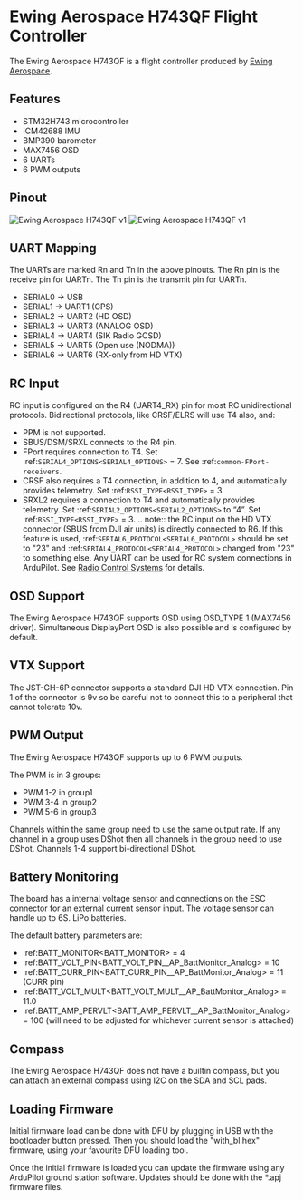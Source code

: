 # Ewing Aerospace H743QF Flight Controller

The Ewing Aerospace H743QF is a flight controller produced by [Ewing Aerospace](https://ewingaerospace.com/).

## Features

 - STM32H743 microcontroller
 - ICM42688 IMU
 - BMP390 barometer
 - MAX7456 OSD
 - 6 UARTs
 - 6 PWM outputs

## Pinout

![Ewing Aerospace H743QF v1](Ewing_Aeropsace_H743QF_Board_Top.png "Ewing Aerospace H743QF v1")
![Ewing Aerospace H743QF v1](Ewing_Aeropsace_H743QF_Board_Bottom.png "Ewing Aerospace H743QF v1")

## UART Mapping

The UARTs are marked Rn and Tn in the above pinouts. The Rn pin is the
receive pin for UARTn. The Tn pin is the transmit pin for UARTn.

 - SERIAL0 -> USB
 - SERIAL1 -> UART1 (GPS)
 - SERIAL2 -> UART2 (HD OSD) 
 - SERIAL3 -> UART3 (ANALOG OSD)
 - SERIAL4 -> UART4 (SIK Radio GCSD)
 - SERIAL5 -> UART5 (Open use (NODMA))
 - SERIAL6 -> UART6 (RX-only from HD VTX)

## RC Input

RC input is configured on the R4 (UART4_RX) pin for most RC unidirectional protocols. Bidirectional protocols, like CRSF/ELRS will use T4 also, and: 

- PPM is not supported.
- SBUS/DSM/SRXL connects to the R4 pin.
- FPort requires connection to T4. Set :ref:`SERIAL4_OPTIONS<SERIAL4_OPTIONS>` = 7.  See :ref:`common-FPort-receivers`.
- CRSF also requires a T4 connection, in addition to 4, and automatically provides telemetry. Set :ref:`RSSI_TYPE<RSSI_TYPE>` = 3.
-  SRXL2 requires a connection to T4 and automatically provides telemetry. Set :ref:`SERIAL2_OPTIONS<SERIAL2_OPTIONS>` to “4”. Set :ref:`RSSI_TYPE<RSSI_TYPE>` = 3.
.. note:: the RC input on the HD VTX connector (SBUS from DJI air units) is directly connected to R6. If this feature is used, :ref:`SERIAL6_PROTOCOL<SERIAL6_PROTOCOL>` should be set to "23" and :ref:`SERIAL4_PROTOCOL<SERIAL4_PROTOCOL>` changed from "23" to something else.
Any UART can be used for RC system connections in ArduPilot. See [Radio Control Systems](https://ardupilot.org/plane/docs/common-rc-systems.html#common-rc-systems) for details.

 
## OSD Support

The Ewing Aerospace H743QF supports OSD using OSD_TYPE 1 (MAX7456 driver). Simultaneous DisplayPort OSD is also possible and is configured by default.

## VTX Support

The JST-GH-6P connector supports a standard DJI HD VTX connection. Pin 1 of the connector is 9v so be careful not to connect
this to a peripheral that cannot tolerate 10v.

## PWM Output

The Ewing Aerospace H743QF supports up to 6 PWM outputs.

The PWM is in 3 groups:

 - PWM 1-2 in group1
 - PWM 3-4 in group2
 - PWM 5-6 in group3

Channels within the same group need to use the same output rate. If
any channel in a group uses DShot then all channels in the group need
to use DShot. Channels 1-4 support bi-directional DShot.

## Battery Monitoring

The board has a internal voltage sensor and connections on the ESC connector for an external current sensor input.
The voltage sensor can handle up to 6S.
LiPo batteries.

The default battery parameters are:

 - :ref:BATT_MONITOR<BATT_MONITOR> = 4
 - :ref:BATT_VOLT_PIN<BATT_VOLT_PIN__AP_BattMonitor_Analog> = 10
 - :ref:BATT_CURR_PIN<BATT_CURR_PIN__AP_BattMonitor_Analog> = 11 (CURR pin)
 - :ref:BATT_VOLT_MULT<BATT_VOLT_MULT__AP_BattMonitor_Analog> = 11.0
 - :ref:BATT_AMP_PERVLT<BATT_AMP_PERVLT__AP_BattMonitor_Analog> = 100 (will need to be adjusted for whichever current sensor is attached)

## Compass

The Ewing Aerospace H743QF does not have a builtin compass, but you can attach an external compass using I2C on the SDA and SCL pads.

## Loading Firmware

Initial firmware load can be done with DFU by plugging in USB with the
bootloader button pressed. Then you should load the "with_bl.hex"
firmware, using your favourite DFU loading tool.

Once the initial firmware is loaded you can update the firmware using
any ArduPilot ground station software. Updates should be done with the
*\.apj firmware files.


